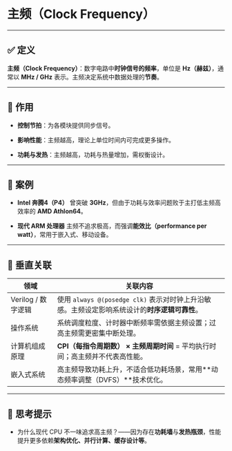 # 主频（Clock Frequency）

---

## ✅ 定义

**主频（Clock Frequency）**：数字电路中**时钟信号的频率**，单位是 **Hz（赫兹）**，通常以 **MHz / GHz** 表示。主频决定系统中数据处理的**节奏**。

---

## 🔧 作用

- **控制节拍**：为各模块提供同步信号。
    
- **影响性能**：主频越高，理论上单位时间内可完成更多操作。
    
- **功耗与发热**：主频越高，功耗与热量增加，需权衡设计。
    

---

## 📌 案例

- **Intel 奔腾4（P4）** 曾突破 **3GHz**，但由于功耗与效率问题败于主打低主频高效率的 **AMD Athlon64**。
    
- **现代 ARM 处理器** 主频不追求极高，而强调**能效比（performance per watt）**，常用于嵌入式、移动设备。
    

---

## 📎 垂直关联

|领域|关联内容|
|---|---|
|Verilog / 数字逻辑|使用 `always @(posedge clk)` 表示对时钟上升沿敏感。主频设定影响系统设计的**时序逻辑可靠性**。|
|操作系统|系统调度粒度、计时器中断频率需依据主频设置；过高主频需更密集中断处理。|
|计算机组成原理|**CPI（每指令周期数） × 主频周期时间** = 平均执行时间；高主频并不代表高性能。|
|嵌入式系统|高主频导致功耗上升，不适合低功耗场景，常用**动态频率调整（DVFS）**技术优化。|

---

## 🧠 思考提示

- 为什么现代 CPU 不一味追求高主频？——因为存在**功耗墙**与**发热瓶颈**，性能提升更多依赖**架构优化、并行计算、缓存设计等**。